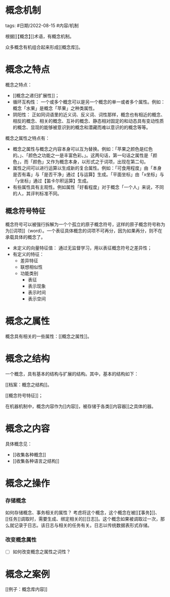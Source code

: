 # 概念机制

tags: #日期/2022-08-15 #内容/机制 

根据[[【概念】]]术语，有概念机制。

众多概念有机组合起来形成[[概念库]]。

# 概念之特点


概念之特点：
-   [[概念之递归扩展性]]；
- 循环互构性：
  一个或多个概念可以是另一个概念的单一或者多个属性。例如：概念「水果」是概念「苹果」之种类属性。
- 阴阳性：
  正如同词语里的近义词、反义词、词性那样，概念也有相近的概念、相反的概念、相关的概念、互补的概念、静态相对固定的和动态具有变动性质的概念、显现的能够被意识到的概念和潜藏而难以意识的的概念等等。

概念之属性之特点有：
- 概念之属性与概念之内容本身可以互为替换。例如：「苹果之颜色是红色的。」、「颜色之功能之一是丰富色彩。」。这两句话，第一句话之属性是「颜色」，而「颜色」又作为概念本身，以形式之于词项，出现在第二句。
- 属性之间可以进行运算以生成新的复合属性。例如：「可食用程度」由「本身是否有毒」与「是否干净」通过【与运算】生成。「平面坐标」由「x坐标」与「y坐标」通过【笛卡尔积运算】生成。
- 有些属性具有主观性。例如属性「好看程度」对于概念「一个人」来说，不同的人，其评判标准不同。



## 概念符号特征


概念符号可以被强行拆解为一个个孤立的原子概念符号，这样的原子概念符号称为为[[词项]]（word）。一个表征具体概念的词项不可再分，因为如果再分，则不在承载具体的概念了。

- 未定义的向量特征值：
	通过无监督学习，用以表征概念符号之差异性；
- 有定义的特征：
	- 差异特征
	- 联想相似性
	- 功能类别
		- 表征
		- 表示现象
		- 表示时间
		- 表示空间


# 概念之属性

概念具有相关的一些属性：[[概念之属性]]。



# 概念之结构

一个概念，具有基本的结构与扩展的结构。其中，基本的结构如下：


[[档案：概念之结构]]。

[[概念符号特征]]；

在机器机制中，概念内容作为[[内容]]，被存储于各类[[内容器]]之具体的器。



# 概念之内容

具体概念见：
- [[收集各种概念]]
- [[收集各种语言之结构]]



# 概念之操作

### 存储概念

如何存储概念、事务相关的属性？
考虑将这个概念，这个概念在被[[【事务】]]、[[任务]]调取时，需要生成、绑定相关的[[日志]]。这个概念如果被调取过一次，那么就记录于日志。该日志与相关的任务有关。日志以传统数据表形式存储。

### 改变概念属性


- [ ] 如何改变概念之属性之词性？




# 概念之案例


[[例子：概念库内容]]